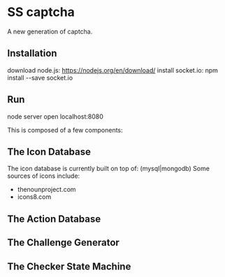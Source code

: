# SS captcha
A new generation of captcha.

## Installation
download node.js: https://nodejs.org/en/download/
install socket.io: npm install --save socket.io

## Run
node server
open localhost:8080

This is composed of a few components:

## The Icon Database
The icon database is currently built on top of: (mysql|mongodb)
Some sources of icons include:
- thenounproject.com
- icons8.com

## The Action Database

## The Challenge Generator

## The Checker State Machine
